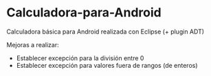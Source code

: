Calculadora-para-Android
========================

Calculadora básica para Android realizada con Eclipse (+ plugin ADT)

Mejoras a realizar:
* Establecer excepción para la división entre 0
* Establecer excepción para valores fuera de rangos (de enteros)
